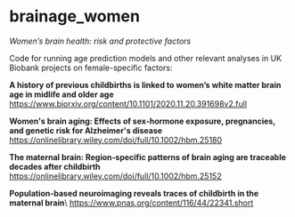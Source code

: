 # brainage_women
_Women’s brain health: risk and protective factors_

Code for running age prediction models and other relevant analyses in UK Biobank projects on female-specific factors:

**A history of previous childbirths is linked to women’s white matter brain age in midlife and older age**
https://www.biorxiv.org/content/10.1101/2020.11.20.391698v2.full

**Women's brain aging: Effects of sex‐hormone exposure, pregnancies, and genetic risk for Alzheimer's disease**
https://onlinelibrary.wiley.com/doi/full/10.1002/hbm.25180

**The maternal brain: Region‐specific patterns of brain aging are traceable decades after childbirth**
https://onlinelibrary.wiley.com/doi/full/10.1002/hbm.25152

**Population-based neuroimaging reveals traces of childbirth in the maternal brain**\\
https://www.pnas.org/content/116/44/22341.short

